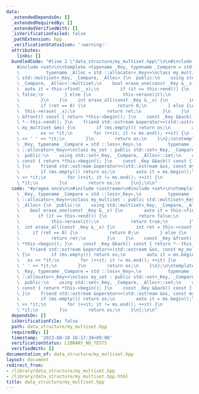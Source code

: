 ```yaml
---
data:
  _extendedDependsOn: []
  _extendedRequiredBy: []
  _extendedVerifiedWith: []
  _isVerificationFailed: false
  _pathExtension: hpp
  _verificationStatusIcon: ':warning:'
  attributes:
    links: []
  bundledCode: "#line 2 \"data_structure/my_multiset.hpp\"\n\n#include <iostream>\n\
    #include <set>\n\ntemplate <typename _Key, typename _Compare = std ::less<_Key>,\n\
    \          typename _Alloc = std ::allocator<_Key>>\nclass my_multiset : public\
    \ std::multiset<_Key, _Compare, _Alloc> {\n  public:\n    using std::multiset<_Key,\
    \ _Compare, _Alloc>::multiset;\n    bool erase_one(const _Key &__x) {\n      \
    \  auto it = this->find(__x);\n        if (it == this->end()) {\n            return\
    \ false;\n        } else {\n            this->erase(it);\n            return true;\n\
    \        }\n    }\n    int erase_all(const _Key &__x) {\n        int ret = this->count(__x);\n\
    \        if (ret == 0) {\n            return 0;\n        } else {\n          \
    \  this->erase(__x);\n            return ret;\n        }\n    }\n    const _Key\
    \ &front() const { return *this->begin(); }\n    const _Key &back() const { return\
    \ *--this->end(); }\n    friend std::ostream &operator<<(std::ostream &os, const\
    \ my_multiset &ms) {\n        if (ms.empty()) return os;\n        auto it = ms.begin();\n\
    \        os << *it;\n        for (++it; it != ms.end(); ++it) {\n            os\
    \ << ' ' << *it;\n        }\n        return os;\n    }\n};\n\ntemplate <typename\
    \ _Key, typename _Compare = std ::less<_Key>,\n          typename _Alloc = std\
    \ ::allocator<_Key>>\nclass my_set : public std::set<_Key, _Compare, _Alloc> {\n\
    \  public:\n    using std::set<_Key, _Compare, _Alloc>::set;\n    const _Key &front()\
    \ const { return *this->begin(); }\n    const _Key &back() const { return *--this->end();\
    \ }\n    friend std::ostream &operator<<(std::ostream &os, const my_set &ms) {\n\
    \        if (ms.empty()) return os;\n        auto it = ms.begin();\n        os\
    \ << *it;\n        for (++it; it != ms.end(); ++it) {\n            os << ' ' <<\
    \ *it;\n        }\n        return os;\n    }\n};\n\n"
  code: "#pragma once\n\n#include <iostream>\n#include <set>\n\ntemplate <typename\
    \ _Key, typename _Compare = std ::less<_Key>,\n          typename _Alloc = std\
    \ ::allocator<_Key>>\nclass my_multiset : public std::multiset<_Key, _Compare,\
    \ _Alloc> {\n  public:\n    using std::multiset<_Key, _Compare, _Alloc>::multiset;\n\
    \    bool erase_one(const _Key &__x) {\n        auto it = this->find(__x);\n \
    \       if (it == this->end()) {\n            return false;\n        } else {\n\
    \            this->erase(it);\n            return true;\n        }\n    }\n  \
    \  int erase_all(const _Key &__x) {\n        int ret = this->count(__x);\n   \
    \     if (ret == 0) {\n            return 0;\n        } else {\n            this->erase(__x);\n\
    \            return ret;\n        }\n    }\n    const _Key &front() const { return\
    \ *this->begin(); }\n    const _Key &back() const { return *--this->end(); }\n\
    \    friend std::ostream &operator<<(std::ostream &os, const my_multiset &ms)\
    \ {\n        if (ms.empty()) return os;\n        auto it = ms.begin();\n     \
    \   os << *it;\n        for (++it; it != ms.end(); ++it) {\n            os <<\
    \ ' ' << *it;\n        }\n        return os;\n    }\n};\n\ntemplate <typename\
    \ _Key, typename _Compare = std ::less<_Key>,\n          typename _Alloc = std\
    \ ::allocator<_Key>>\nclass my_set : public std::set<_Key, _Compare, _Alloc> {\n\
    \  public:\n    using std::set<_Key, _Compare, _Alloc>::set;\n    const _Key &front()\
    \ const { return *this->begin(); }\n    const _Key &back() const { return *--this->end();\
    \ }\n    friend std::ostream &operator<<(std::ostream &os, const my_set &ms) {\n\
    \        if (ms.empty()) return os;\n        auto it = ms.begin();\n        os\
    \ << *it;\n        for (++it; it != ms.end(); ++it) {\n            os << ' ' <<\
    \ *it;\n        }\n        return os;\n    }\n};\n\n"
  dependsOn: []
  isVerificationFile: false
  path: data_structure/my_multiset.hpp
  requiredBy: []
  timestamp: '2023-08-18 16:17:38+09:00'
  verificationStatus: LIBRARY_NO_TESTS
  verifiedWith: []
documentation_of: data_structure/my_multiset.hpp
layout: document
redirect_from:
- /library/data_structure/my_multiset.hpp
- /library/data_structure/my_multiset.hpp.html
title: data_structure/my_multiset.hpp
---
```

